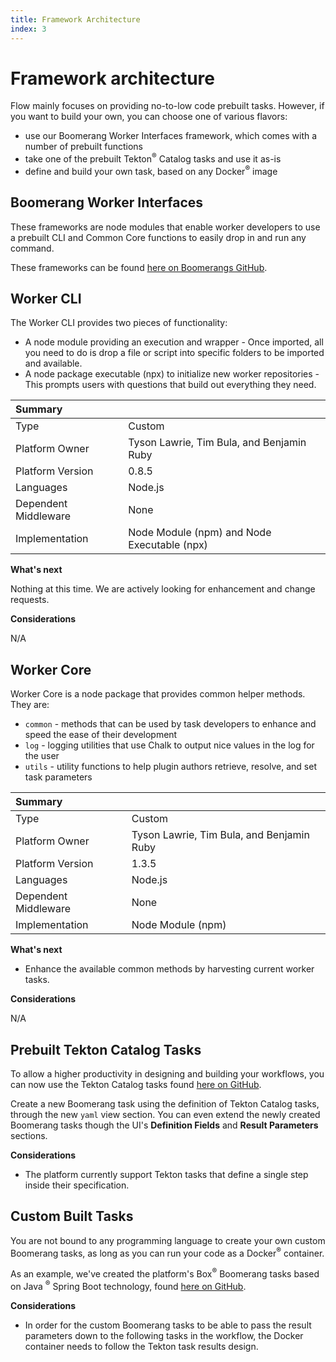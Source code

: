 ```yaml
---
title: Framework Architecture
index: 3
---
```


# Framework architecture

Flow mainly focuses on providing no-to-low code prebuilt tasks. However, if you want to build your own, you can choose one of various flavors:

- use our Boomerang Worker Interfaces framework, which comes with a number of prebuilt functions
- take one of the prebuilt Tekton<sup>®</sup> Catalog tasks and use it as-is
- define and build your own task, based on any Docker<sup>®</sup> image

## Boomerang Worker Interfaces

These frameworks are node modules that enable worker developers to use a prebuilt CLI and Common Core functions to easily drop in and run any command.

These frameworks can be found [here on Boomerangs GitHub](https://github.com/boomerang-io/worker.interfaces).

## Worker CLI

The Worker CLI provides two pieces of functionality:

- A node module providing an execution and wrapper - Once imported, all you need to do is drop a file or script into specific folders to be imported and available.
- A node package executable (npx) to initialize new worker repositories - This prompts users with questions that build out everything they need.

| Summary              |                                             |
| :------------------- | :------------------------------------------ |
| Type                 | Custom                                      |
| Platform Owner       | Tyson Lawrie, Tim Bula, and Benjamin Ruby   |
| Platform Version     | 0.8.5                                       |
| Languages            | Node.js                                     |
| Dependent Middleware | None                                        |
| Implementation       | Node Module (npm) and Node Executable (npx) |

**What's next**

Nothing at this time. We are actively looking for enhancement and change requests.

**Considerations**

N/A

## Worker Core

Worker Core is a node package that provides common helper methods. They are:

- `common` - methods that can be used by task developers to enhance and speed the ease of their development
- `log` - logging utilities that use Chalk to output nice values in the log for the user
- `utils` - utility functions to help plugin authors retrieve, resolve, and set task parameters

| Summary              |                                           |
| :------------------- | :---------------------------------------- |
| Type                 | Custom                                    |
| Platform Owner       | Tyson Lawrie, Tim Bula, and Benjamin Ruby |
| Platform Version     | 1.3.5                                     |
| Languages            | Node.js                                   |
| Dependent Middleware | None                                      |
| Implementation       | Node Module (npm)                         |

**What's next**

- Enhance the available common methods by harvesting current worker tasks.

**Considerations**

N/A

## Prebuilt Tekton Catalog Tasks

To allow a higher productivity in designing and building your workflows, you can now use the Tekton Catalog tasks found [here on GitHub](https://github.com/tektoncd/catalog).

Create a new Boomerang task using the definition of Tekton Catalog tasks, through the new `yaml` view section. You can even extend the newly created Boomerang tasks though the UI's **Definition Fields** and **Result Parameters** sections.

**Considerations**

- The platform currently support Tekton tasks that define a single step inside their specification.

## Custom Built Tasks

You are not bound to any programming language to create your own custom Boomerang tasks, as long as you can run your code as a Docker<sup>®</sup> container.

As an example, we've created the platform's Box<sup>®</sup> Boomerang tasks based on Java <sup>®</sup> Spring Boot technology, found [here on GitHub](https://github.com/boomerang-io/worker.box).

**Considerations**

- In order for the custom Boomerang tasks to be able to pass the result parameters down to the following tasks in the workflow, the Docker container needs to follow the Tekton task results design.
